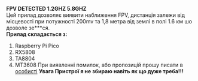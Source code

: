 <B>FPV DETECTED 1.2GHZ 5.8GHZ</B></br>
Цей прилад дозволяє виявити наближення FPV, дистанція залежи від місцевості при потужності 200mv та 1,8 метра від землі в полі 1.6 км шо дозволе зе***ся. <br>
<strong>Прилад складається з:</strong>
1.	Raspberry Pi Pico
2.	RX5808
3.	TA8804
4.	MT3608
При виявленні помилок, або пропозицій прошу писати в <a href="https://t.me/ed_ryb1">особисті</a> 
<strong color="red">Увага Пристрої я не збираю навіть як що дуже треба!!!</strong>

